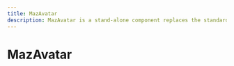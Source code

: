 ```yaml
---
title: MazAvatar
description: MazAvatar is a stand-alone component replaces the standard html button with a beautiful design system. Many options like colors, sizes, disabled state, loading state, includes icons. Support of router-link and nuxt-link
---
```


# MazAvatar

<MazAvatar src="https://pbs.twimg.com/profile_images/598181608198381570/-cFG43y2_400x400.jpg" />